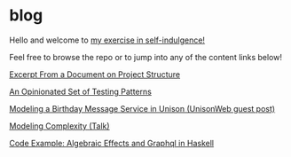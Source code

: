 # blog
Hello and welcome to [my exercise in self-indulgence!](ABOUT.md)

Feel free to browse the repo or to jump into any of the content links below!

[Excerpt From a Document on Project Structure](blog/excerpt_from_a_document_on_project_structure/README.md)

[An Opinionated Set of Testing Patterns](blog/an_opinionated_set_of_testing_patterns/README.md)

[Modeling a Birthday Message Service in Unison (UnisonWeb guest post)](https://www.unisonweb.org/2021/08/20/birthday-kata/)

[Modeling Complexity (Talk)](https://www.youtube.com/watch?v=nEGIfvxK8Uo)

[Code Example: Algebraic Effects and Graphql in Haskell](https://github.com/morpheusgraphql/morpheus-graphql/tree/master/examples/scotty-freer-simple)